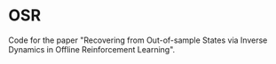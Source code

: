 # OSR
Code for the paper "Recovering from Out-of-sample States via Inverse Dynamics in Offline Reinforcement Learning".
